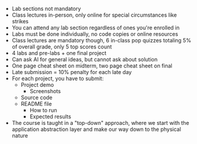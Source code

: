 - Lab sections not mandatory
- Class lectures in-person, only online for special circumstances like strikes
- You can attend any lab section regardless of ones you're enrolled in
- Labs must be done individually, no code copies or online resources
- Class lectures are mandatory though, 6 in-class pop quizzes totaling 5% of overall grade, only 5 top scores count
- 4 labs and pre-labs + one final project
- Can ask AI for general ideas, but cannot ask about solution
- One page cheat sheet on midterm, two page cheat sheet on final
- Late submission = 10% penalty for each late day
- For each project, you have to submit:
	- Project demo
		- Screenshots
	- Source code
	- README file
		- How to run
		- Expected results
- The course is taught in a "top-down" approach, where we start with the application abstraction layer and make our way down to the physical nature